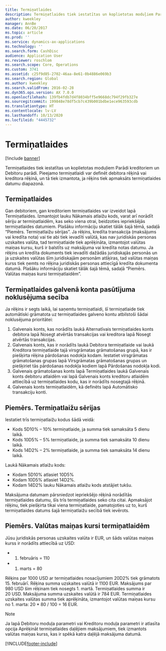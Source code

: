 ```yaml
---
title: Termiņatlaides
description: Termiņatlaides tiek iestatītas un koplietotas moduļiem Parādi kreditoriem un Debitoru parādi.  Pieejamo termiņatlaidi var definēt debitora rēķinā vai kreditora rēķinā, un tā tiek izmantota, ja rēķins tiek apmaksāts termiņatlaides datumu diapazonā.
author: kweekley
manager: AnnBe
ms.date: 06/20/2017
ms.topic: article
ms.prod: ''
ms.service: dynamics-ax-applications
ms.technology: ''
ms.search.form: CashDisc
audience: Application User
ms.reviewer: roschlom
ms.search.scope: Core, Operations
ms.custom: 3741
ms.assetid: c25f9d85-2702-46aa-8e61-0b4886e069b3
ms.search.region: Global
ms.author: kweekley
ms.search.validFrom: 2016-02-28
ms.dyn365.ops.version: AX 7.0.0
ms.openlocfilehash: 139fb4fdb7d4f8034bff5e9668dc794f29fb327e
ms.sourcegitcommit: 199848e78df5cb7c439b001bdbe1ece963593cdb
ms.translationtype: HT
ms.contentlocale: lv-LV
ms.lasthandoff: 10/13/2020
ms.locfileid: "4445732"
---
```

# <a name="cash-discounts"></a>Termiņatlaides

[!include [banner](../includes/banner.md)]

Termiņatlaides tiek iestatītas un koplietotas moduļiem Parādi kreditoriem un Debitoru parādi.  Pieejamo termiņatlaidi var definēt debitora rēķinā vai kreditora rēķinā, un tā tiek izmantota, ja rēķins tiek apmaksāts termiņatlaides datumu diapazonā. 

## <a name="cash-discounts"></a>Termiņatlaides

Gan debitoriem, gan kreditoriem termiņatlaides var izveidot lapā Termiņatlaides. Izmantojot lauku Nākamais atlaižu kods, varat arī norādīt sēriju ar termiņatlaidēm, kas seko viena otrai, beidzoties iepriekšējās termiņatlaides datumiem. Plašāku informāciju skatiet tālāk šajā tēmā, sadaļā “Piemērs. Termiņatlaižu sērijas”. Ja rēķins, kredīta transakcija (maksājums vai kredīta nota) vai tie abi tiek ievadīti valūtā, kas nav juridiskās personas uzskaites valūta, tad termiņatlaide tiek aprēķināta, izmantojot valūtas maiņas kursu, kurš ir balstīts uz maksājuma vai kredīta notas datumu. Ja rēķins un kredīta dokuments tiek ievadīti dažādās juridiskajās personās un ja uzskaites valūtas šīm juridiskajām personām atšķiras, tad valūtas maiņas kurss tiek ņemts no rēķina juridiskās personas attiecīgā kredīta dokumenta datumā. Plašāku informāciju skatiet tālāk šajā tēmā, sadaļā “Piemērs. Valūtas maiņas kursi termiņatlaidēm”.

## <a name="defaulting-order-of-cash-discount-main-account"></a>Termiņatlaides galvenā konta pasūtījuma noklusējuma secība

Ja rēķins ir segts laikā, lai saņemtu termiņatlaidi, šī termiņatlaide tiek automātiski grāmatota uz termiņatlaides galveno kontu atbilstoši šādai noklusējuma prioritātei:
1.  Galvenais konts, kas norādīts laukā Alternatīvais termiņatlaides konts debitora lapā Nosegt atvērtās transakcijas vai kreditora lapā Nosegt atvērtās transakcijas.
2.  Galvenais konts, kas ir norādīts laukā Debitora termiņatlaide vai laukā Kreditora termiņatlaide tajā virsgrāmatas grāmatošanas grupā, kas ir piešķirta rēķina pārdošanas nodokļa kodam. Iestatiet virsgrāmatas grāmatošanas grupas lapā Virsgrāmatas grāmatošanas grupas un piešķiriet tās pārdošanas nodokļa kodiem lapā Pārdošanas nodokļa kodi.
3.  Galvenais grāmatošanas konts lapā Termiņatlaides laukā Galvenais konts debitoru atlaidēm vai lapā Galvenais konts kreditoru atlaidēm attiecībā uz termiņatlaides kodu, kas ir norādīts nosegtajā rēķinā.
4.  Galvenais konts termiņatlaidēm, kā definēts lapā Automātisko transakciju konti.

## <a name="example-series-of-cash-discounts"></a>Piemērs. Termiņatlaižu sērijas
Iestatiet trīs termiņatlaižu kodus šādā veidā:
-   Kods 5D10% – 10% termiņatlaide, ja summa tiek samaksāta 5 dienu laikā.
-   Kods 10D5% – 5% termiņatlaide, ja summa tiek samaksāta 10 dienu laikā.
-   Kods 14D2% – 2% termiņatlaide, ja summa tiek samaksāta 14 dienu laikā.

Laukā Nākamais atlaižu kods:
-   Kodam 5D10% atlasiet 10D5%
-   Kodam 10D5% atlasiet 14D2%.
-   Kodam 14D2% lauku Nākamais atlaižu kods atstājiet tukšu.

Maksājuma datumam pārsniedzot iepriekšējo rēķinā norādītās termiņatlaides datumu, šīs trīs termiņatlaides seko cita citai. Apmaksājot rēķinu, tiek piešķirta tikai viena termiņatlaide, pamatojoties uz to, kurš termiņatlaides datums šajā termiņatlaižu secībā tiek ievērots.

## <a name="example-exchange-rates-for-cash-discounts"></a>Piemērs. Valūtas maiņas kursi termiņatlaidēm
Jūsu juridiskās personas uzskaites valūta ir EUR, un šāds valūtas maiņas kurss ir norādīts attiecībā uz USD:
-   1. februāris = 110
-   1. marts = 80

Rēķins par 1000 USD ar termiņatlaides nosacījumiem 20D2% tiek grāmatots 15. februārī. Rēķina summa uzskaites valūtā ir 1100 EUR. Maksājums par 980 USD šim rēķinam tiek nosegts 1. martā. Termiņatlaides summa ir 20 USD. Maksājuma summa uzskaites valūtā ir 784 EUR. Termiņatlaides uzskaites valūtas summa tiek aprēķināta, izmantojot valūtas maiņas kursu no 1. marta: 20 \* 80 / 100 = 16 EUR.

> [!NOTE]
> Ja lapā Debitoru moduļa parametri vai Kreditoru moduļa parametri ir atlasīta opcija Aprēķināt termiņatlaides daļējiem maksājumiem, tiek izmantots valūtas maiņas kurss, kas ir spēkā katra daļējā maksājuma datumā. 



[!INCLUDE[footer-include](../../includes/footer-banner.md)]